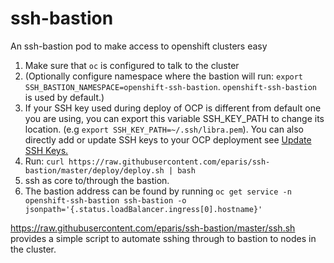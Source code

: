 # ssh-bastion
An ssh-bastion pod to make access to openshift clusters easy

1. Make sure that `oc` is configured to talk to the cluster
1. (Optionally configure namespace where the bastion will run: `export SSH_BASTION_NAMESPACE=openshift-ssh-bastion`.
   `openshift-ssh-bastion` is used by default.)
1. If your SSH key used during deploy of OCP is different from default one you are using, you can
    export this variable SSH_KEY_PATH to change its location. (e.g `export SSH_KEY_PATH=~/.ssh/libra.pem`).
    You can also directly add or update SSH keys to your OCP deployment see [Update SSH Keys.](https://github.com/openshift/machine-config-operator/blob/master/docs/Update-SSHKeys.md)
1. Run: `curl https://raw.githubusercontent.com/eparis/ssh-bastion/master/deploy/deploy.sh | bash`
1. ssh as core to/through the bastion.
1. The bastion address can be found by running `oc get service -n openshift-ssh-bastion ssh-bastion -o jsonpath='{.status.loadBalancer.ingress[0].hostname}'`

https://raw.githubusercontent.com/eparis/ssh-bastion/master/ssh.sh provides a simple script to automate sshing through to bastion to nodes in the cluster.

